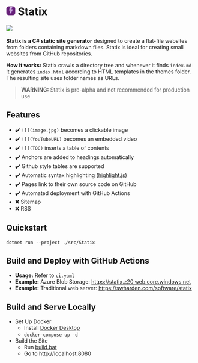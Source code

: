# <img src="dev/icon/icon.png" height="24" width="24"> Statix

[![](https://img.shields.io/github/workflow/status/swharden/Statix/CI)](https://github.com/swharden/Statix/actions/workflows/ci.yaml)

**Statix is a C# static site generator** designed to create a flat-file websites from folders containing markdown files. Statix is ideal for creating small websites from GitHub repositories.

**How it works:** Statix crawls a directory tree and whenever it finds `index.md` it generates `index.html` according to HTML templates in the themes folder. The resulting site uses folder names as URLs.

> **WARNING:** Statix is pre-alpha and not recommended for production use

## Features

* ✔️ `![](image.jpg)` becomes a clickable image
* ✔️ `![](YouTubeURL)` becomes an embedded video
* ✔️ `![](TOC)` inserts a table of contents
* ✔️ Anchors are added to headings automatically
* ✔️ Github style tables are supported
* ✔️ Automatic syntax highlighting ([highlight.js](https://highlightjs.org/))
* ✔️ Pages link to their own source code on GitHub
* ✔️ Automated deployment with GitHub Actions
* ❌ Sitemap
* ❌ RSS

## Quickstart

```
dotnet run --project ./src/Statix
```

## Build and Deploy with GitHub Actions
* **Usage:** Refer to [`ci.yaml`](ci.yaml)
* **Example:** Azure Blob Storage: https://statix.z20.web.core.windows.net
* **Example:** Traditional web server: https://swharden.com/software/statix

## Build and Serve Locally
* Set Up Docker
  * Install [Docker Desktop](https://www.docker.com/products/docker-desktop)
  * `docker-compose up -d`
* Build the Site
  * Run [build.bat](build.bat)
  * Go to http://localhost:8080